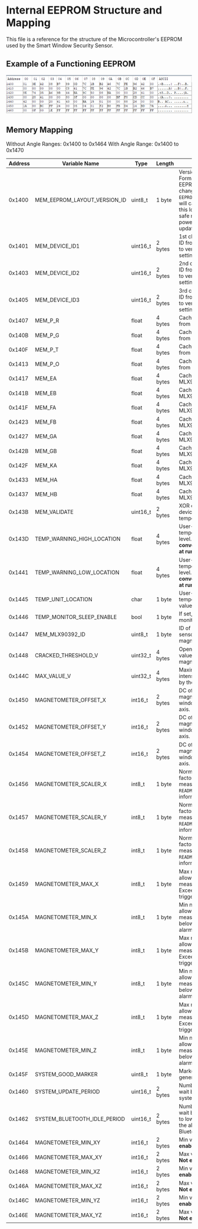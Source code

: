# Internal EEPROM Structure and Mapping

This file is a reference for the structure of the Microcontroller's EEPROM used by the Smart Window Security Sensor.

## Example of a Functioning EEPROM

![Reference EEPROM](./images/EEPROM_reference.PNG)

## Memory Mapping

Without Angle Ranges: 0x1400 to 0x1464
With Angle Range: 0x1400 to 0x1470

| Address | Variable Name | Type | Length | Description
| ------- | ------------- | ---- | ------ | -----------
| 0x1400  | MEM_EEPROM_LAYOUT_VERSION_ID | uint8_t | 1 byte | Version ID of the EEPROM Formatting. If the EEPROM is restructured, changing the value of `EEPROM_LAYOUT_VERSION_ID` will cause a mismatch at this location, triggering safe mode on the first power-up after the update.
| 0x1401  | MEM_DEVICE_ID1 | uint16_t | 2 bytes | 1st chunk of the device ID from MLX90632. Used to verify temperature settings.
| 0x1403  | MEM_DEVICE_ID2 | uint16_t | 2 bytes | 2nd chunk of the device ID from MLX90632. Used to verify temperature settings.
| 0x1405  | MEM_DEVICE_ID3 | uint16_t | 2 bytes | 3rd chunk of the device ID from MLX90632. Used to verify temperature settings.
| 0x1407 | MEM_P_R | float | 4 bytes | Cached constant `P_R` from MLX90632.
| 0x140B | MEM_P_G | float | 4 bytes | Cached constant `P_G` from MLX90632.
| 0x140F | MEM_P_T | float | 4 bytes | Cached constant `P_T` from MLX90632.
| 0x1413 | MEM_P_O | float | 4 bytes | Cached constant `P_O` from MLX90632.
| 0x1417 | MEM_EA | float | 4 bytes | Cached constant `EA` from MLX90632.
| 0x141B | MEM_EB | float | 4 bytes | Cached constant `EB` from MLX90632.
| 0x141F | MEM_FA | float | 4 bytes | Cached constant `FA` from MLX90632.
| 0x1423 | MEM_FB | float | 4 bytes | Cached constant `FB` from MLX90632.
| 0x1427 | MEM_GA | float | 4 bytes | Cached constant `GA` from MLX90632.
| 0x142B | MEM_GB | float | 4 bytes | Cached constant `GB` from MLX90632.
| 0x142F | MEM_KA | float | 4 bytes | Cached constant `KA` from MLX90632.
| 0x1433 | MEM_HA | float | 4 bytes | Cached constant `HA` from MLX90632.
| 0x1437 | MEM_HB | float | 4 bytes | Cached constant `HB` from MLX90632.
| 0x143B | MEM_VALIDATE | uint16_t | 2 bytes | XOR of the MLX90632 device IDs. Used to verify temperature settings.
| 0x143D | TEMP_WARNING_HIGH_LOCATION | float | 4 bytes | User-defined high temperature warning level. **Stored in Celsius, converted to other units at runtime.**
| 0x1441 | TEMP_WARNING_LOW_LOCATION | float | 4 bytes | User-defined low temperature warning level. **Stored in Celsius, converted to other units at runtime.**
| 0x1445 | TEMP_UNIT_LOCATION | char | 1 byte | User-defined temperature unit. Valid values are C, F, or K.
| 0x1446 | TEMP_MONITOR_SLEEP_ENABLE | bool | 1 byte | If set, the temperature is monitored in sleep.
| 0x1447 | MEM_MLX90392_ID | uint8_t | 1 byte | ID of the MLX90392 sensor. Used to verify magnetometer settings.
| 0x1448 | CRACKED_THRESHOLD_V | uint32_t | 4 bytes | Open/closed threshold value for the magnetometer.
| 0x144C | MAX_VALUE_V | uint32_t | 4 bytes | Maximum magnetic field intensity considered valid by the magnetometer.
| 0x1450 | MAGNETOMETER_OFFSET_X | int16_t | 2 bytes | DC offset of the magnetometer when the window is open in the X-axis.
| 0x1452 | MAGNETOMETER_OFFSET_Y | int16_t | 2 bytes | DC offset of the magnetometer when the window is open in the Y-axis.
| 0x1454 | MAGNETOMETER_OFFSET_Z | int16_t | 2 bytes | DC offset of the magnetometer when the window is open in the Z-axis.
| 0x1456 | MAGNETOMETER_SCALER_X | int8_t | 1 byte | Normalizing (scaling) factor for the X-axis measurements. See `README.md` for more information.
| 0x1457 | MAGNETOMETER_SCALER_Y | int8_t | 1 byte | Normalizing (scaling) factor for the Y-axis measurements. See `README.md` for more information.
| 0x1458 | MAGNETOMETER_SCALER_Z | int8_t | 1 byte | Normalizing (scaling) factor for the Z-axis measurements. See `README.md` for more information.
| 0x1459 | MAGNETOMETER_MAX_X | int8_t | 1 byte | Max normalized value allowed for X-axis measurements. Exceeding this value will trigger the alarm.
| 0x145A | MAGNETOMETER_MIN_X | int8_t | 1 byte | Min normalized value allowed for X-axis measurements. Values below this will trigger the alarm.
| 0x145B | MAGNETOMETER_MAX_Y | int8_t | 1 byte | Max normalized value allowed for Y-axis measurements. Exceeding this value will trigger the alarm.
| 0x145C | MAGNETOMETER_MIN_Y | int8_t | 1 byte | Min normalized value allowed for Y-axis measurements. Values below this will trigger the alarm.
| 0x145D | MAGNETOMETER_MAX_Z | int8_t | 1 byte | Max normalized value allowed for Z-axis measurements. Exceeding this value will trigger the alarm.
| 0x145E | MAGNETOMETER_MIN_Z | int8_t | 1 byte | Min normalized value allowed for Z-axis measurements. Values below this will trigger the alarm.
| 0x145F | SYSTEM_GOOD_MARKER | uint8_t | 1 byte | Marker to determine if general settings are valid.
| 0x1460 | SYSTEM_UPDATE_PERIOD | uint16_t | 2 bytes | Number of RTC cycles to wait before printing the system status.
| 0x1462 | SYSTEM_BLUETOOTH_IDLE_PERIOD | uint16_t | 2 bytes | Number of RTC cycles to wait before transitioning to low-power mode, if the alarm is OK and Bluetooth is not active.
| 0x1464 | MAGNETOMETER_MIN_XY | int16_t | 2 bytes | Min valid ratio of X/Y. **Not enabled by default.**
| 0x1466 | MAGNETOMETER_MAX_XY | int16_t | 2 bytes | Max valid ratio of X/Y. **Not enabled by default.**
| 0x1468 | MAGNETOMETER_MIN_XZ | int16_t | 2 bytes | Min valid ratio of X/Z. **Not enabled by default.**
| 0x146A | MAGNETOMETER_MAX_XZ | int16_t | 2 bytes | Max valid ratio of X/Z. **Not enabled by default.**
| 0x146C | MAGNETOMETER_MIN_YZ | int16_t | 2 bytes | Min valid ratio of Y/Z. **Not enabled by default.**
| 0x146E | MAGNETOMETER_MAX_YZ | int16_t | 2 bytes | Max valid ratio of Y/Z. **Not enabled by default.**
